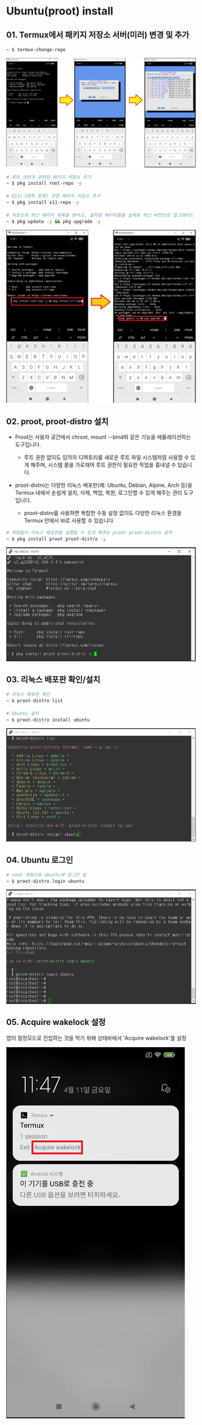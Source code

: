 # Ubuntu(proot) install

## 01. Termux에서 패키지 저장소 서버(미러) 변경 및 추가

```bash
~ $ termux-change-repo
```

![02-1](https://github.com/revenge1005/android-homelab-with-termux/blob/main/02.%20SSH/02-1.png)

```bash
# 루트 권한과 관련된 패키지 저장소 추가
~ $ pkg install root-repo -y

# X11(그래픽 환경) 관련 패키지 저장소 추가
~ $ pkg install x11-repo -y

# 저장소의 최신 패키지 목록을 받아고, 설치된 패키지들을 실제로 최신 버전으로 업그레이드
~ $ pkg update -y && pkg upgrade -y
```

![02-2](https://github.com/revenge1005/android-homelab-with-termux/blob/main/02.%20SSH/02-2.png)

## 02. proot, proot-distro 설치

- Proot는 사용자 공간에서 chroot, mount --bind와 같은 기능을 에뮬레이션하는 도구입니다.
 
  - 루트 권한 없이도 임의의 디렉토리를 새로운 루트 파일 시스템처럼 사용할 수 있게 해주며, 시스템 콜을 가로채어 루트 권한이 필요한 작업을 흉내낼 수 있습니다.

- proot-distro는 다양한 리눅스 배포판(예: Ubuntu, Debian, Alpine, Arch 등)을 Termux 내에서 손쉽게 설치, 삭제, 백업, 복원, 로그인할 수 있게 해주는 관리 도구입니다.

  - proot-distro를 사용하면 복잡한 수동 설정 없이도 다양한 리눅스 환경을 Termux 안에서 바로 사용할 수 있습니다.

```bash
# 루팅없이 리눅스 배포판을 실행할 수 있게 해주는 proot proot-distro 설치
~ $ pkg install proot proot-distro -y
```

![03-1](https://github.com/revenge1005/android-homelab-with-termux/blob/main/03.%20ubuntu-install/03-1.png)

## 03. 리눅스 배포판 확인/설치

```bash
# 리눅스 배포판 확인
~ $ proot-distro list

# Ubuntu 설치
~ $ proot-distro install ubuntu
```

![03-2](https://github.com/revenge1005/android-homelab-with-termux/blob/main/03.%20ubuntu-install/03-2.PNG)

## 04. Ubuntu 로그인

```bash
# root 계정으로 ubuntu에 로그인 됨
~ $ proot-distro login ubuntu
```

![03-3](https://github.com/revenge1005/android-homelab-with-termux/blob/main/03.%20ubuntu-install/03-3.png)

## 05. Acquire wakelock 설정

앱이 절정모드로 진입하는 것을 막기 위해 상태바에서 'Acquire wakelock'를 설정

![03-4](https://github.com/revenge1005/android-homelab-with-termux/blob/main/03.%20ubuntu-install/03-4.png)
